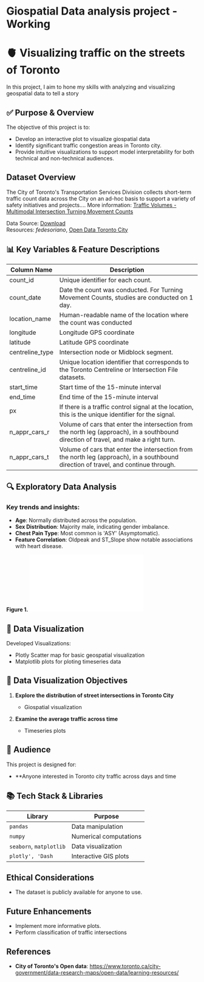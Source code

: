 # Giospatial Data analysis project - Working 

# 🫀 Visualizing traffic on the streets of Toronto
In this project, I aim to hone my skills with analyzing and visualizing geospatial data to tell a story


## ✅ Purpose & Overview
The objective of this project is to:
- Develop an interactive plot to visualize giospatial data
- Identify significant traffic congestion areas in Toronto city.
- Provide intuitive visualizations to support model interpretability for both technical and non-technical audiences.

## Dataset Overview 
The City of Toronto's Transportation Services Division collects short-term traffic count data across the City on an ad-hoc basis to support a variety of safety initiatives and projects....
More information: [Traffic Volumes - Multimodal Intersection Turning Movement Counts](https://ckan0.cf.opendata.inter.prod-toronto.ca/dataset/traffic-volumes-at-intersections-for-all-modes)

Data Source: [Download](https://ckan0.cf.opendata.inter.prod-toronto.ca/dataset/traffic-volumes-at-intersections-for-all-modes/resource/262469c2-abfe-4756-9068-4ea5c7ba1af7)  
Resources: *fedesoriano*, [Open Data Toronto City](https://www.toronto.ca/city-government/data-research-maps/open-data/learning-resources/)


## 📊 Key Variables & Feature Descriptions
| Column Name       | Description                                                                                         |
|-------------------|-----------------------------------------------------------------------------------------------------|
| count_id          | Unique identifier for each count.                                                                   |
| count_date        | Date the count was conducted. For Turning Movement Counts, studies are conducted on 1 day.          |
| location_name     | Human-readable name of the location where the count was conducted                                   |
| longitude         | Longitude GPS coordinate                                                                            |
| latitude          | Latitude GPS coordinate                                                                             |
| centreline_type   | Intersection node or Midblock segment.                                                              |
| centreline_id     | Unique location identifier that corresponds to the Toronto Centreline or Intersection File datasets.|
| start_time        | Start time of the 15-minute interval                                                                |
| end_time          | End time of the 15-minute interval                                                                  |
| px                | If there is a traffic control signal at the location, this is the unique identifier for the signal. |
| n_appr_cars_r     | Volume of cars that enter the intersection from the north leg (approach), in a southbound direction of travel, and make a right turn.|
| n_appr_cars_t     | Volume of cars that enter the intersection from the north leg (approach), in a southbound direction of travel, and continue through. |


## 🔍 Exploratory Data Analysis

### Key trends and insights:
- **Age**: Normally distributed across the population.  
- **Sex Distribution**: Majority male, indicating gender imbalance.  
- **Chest Pain Type**: Most common is 'ASY' (Asymptomatic).  
- **Feature Correlation**: Oldpeak and ST_Slope show notable associations with heart disease.



**Figure 1.**
![Visualization of Toronto city intersections (data collection points) on a map](toronto_traffic_1.html)


## 🧠 Data Visualization

Developed Visualizations:
- Plotly Scatter map for basic geospatial visualization
- Matplotlib plots for ploting timeseries data 

## 🎨 Data Visualization Objectives

1. **Explore the distribution of street intersections in Toronto City**
    - Giospatial visualization

2. **Examine the average traffic across time**  
   - Timeseries plots

## 🎯 Audience

This project is designed for:

- **Anyone interested in Toronto city traffic across days and time

## 📚 Tech Stack & Libraries

| Library        | Purpose                                  |
|----------------|------------------------------------------|
| `pandas`       | Data manipulation                        |
| `numpy`        | Numerical computations                   |
| `seaborn`, `matplotlib`| Data visualization                 |
| `plotly', 'Dash` | Interactive GIS plots |


## Ethical Considerations

- The dataset is publicly available for anyone to use.

## Future Enhancements

- Implement more informative plots.  
- Perform classification of traffic intersections

## References

- **City of Toronto's Open data**: https://www.toronto.ca/city-government/data-research-maps/open-data/learning-resources/
